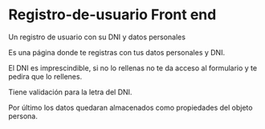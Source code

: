 # Registro-de-usuario Front end
Un registro de usuario con su DNI y datos personales

Es una página donde te registras con tus datos personales y DNI.

El DNI es imprescindible, si no lo rellenas no te da acceso al formulario y te pedira que lo rellenes.

Tiene validación para la letra del DNI.

Por último los datos quedaran almacenados como propiedades del objeto persona.
